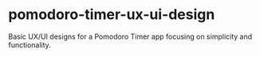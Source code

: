 # pomodoro-timer-ux-ui-design
Basic UX/UI designs for a Pomodoro Timer app focusing on simplicity and functionality.
